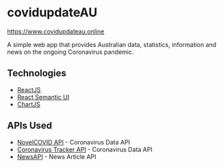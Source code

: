 # covidupdateAU

https://www.covidupdateau.online

A simple web app that provides Australian data, statistics, information and news on the ongoing Coronavirus pandemic.

## Technologies

- [ReactJS](https://reactjs.org/)
- [React Semantic UI](https://react.semantic-ui.com/)
- [ChartJS](https://www.chartjs.org/)

## APIs Used

- [NovelCOVID API](https://github.com/NovelCOVID/API) - Coronavirus Data API
- [Coronavirus Tracker API](https://thevirustracker.com/api) - Coronavirus Data API
- [NewsAPI](https://newsapi.org/) - News Article API
